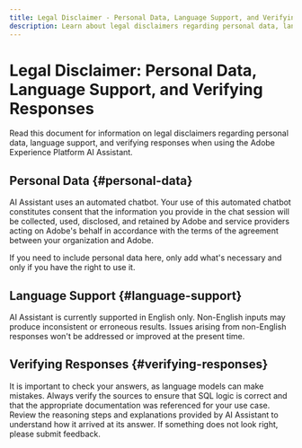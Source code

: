 ```yaml
---
title: Legal Disclaimer - Personal Data, Language Support, and Verifying Responses
description: Learn about legal disclaimers regarding personal data, language support, and verifying responses when using AI Assistant.
---
```

# Legal Disclaimer: Personal Data, Language Support, and Verifying Responses

Read this document for information on legal disclaimers regarding personal data, language support, and verifying responses when using the Adobe Experience Platform AI Assistant.

## Personal Data {#personal-data}

AI Assistant uses an automated chatbot. Your use of this automated chatbot constitutes consent that the information you provide in the chat session will be collected, used, disclosed, and retained by Adobe and service providers acting on Adobe's behalf in accordance with the terms of the agreement between your organization and Adobe.

If you need to include personal data here, only add what's necessary and only if you have the right to use it.

## Language Support {#language-support}

AI Assistant is currently supported in English only. Non-English inputs may produce inconsistent or erroneous results. Issues arising from non-English responses won't be addressed or improved at the present time.

## Verifying Responses {#verifying-responses}

It is important to check your answers, as language models can make mistakes. Always verify the sources to ensure that SQL logic is correct and that the appropriate documentation was referenced for your use case. Review the reasoning steps and explanations provided by AI Assistant to understand how it arrived at its answer. If something does not look right, please submit feedback.